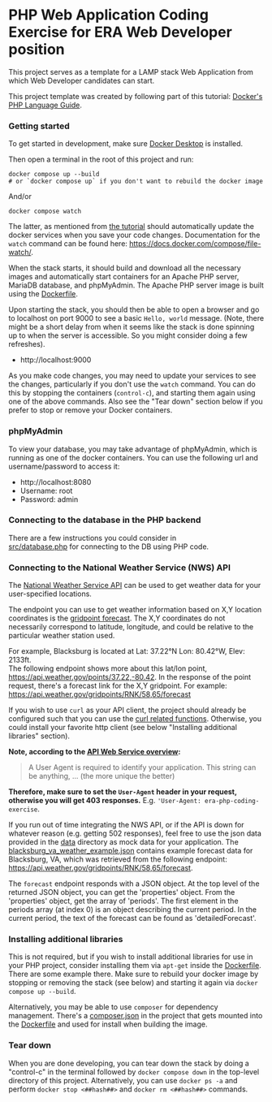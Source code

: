 # PHP Web Application Coding Exercise for ERA Web Developer position

This project serves as a template for a LAMP stack Web Application from which
Web Developer candidates can start.

This project template was created by following part of this tutorial:
[Docker's PHP Language Guide](https://docs.docker.com/language/php/).

### Getting started

To get started in development, make sure
[Docker Desktop](https://docs.docker.com/desktop/) is installed.

Then open a terminal in the root of this project and run:
```
docker compose up --build
# or `docker compose up` if you don't want to rebuild the docker image
```
And/or
```
docker compose watch
```

The latter, as mentioned from 
[the tutorial](https://docs.docker.com/language/php/develop/) should 
automatically update the docker services when you save your code changes. 
Documentation for the `watch` command can be found here:
https://docs.docker.com/compose/file-watch/.

When the stack starts, it should build and download all the necessary images
and automatically start containers for an Apache PHP server, MariaDB database, 
and phpMyAdmin. The Apache PHP server image is built using the 
[Dockerfile](./Dockerfile). 

Upon starting the stack, you should then be able to open a browser and go
to localhost on port 9000 to see a basic `Hello, world` message. (Note, there 
might be a short delay from when it seems like the stack is done spinning up
to when the server is accessible. So you might consider doing a few 
refreshes). 

- http://localhost:9000

As you make code changes, you may need to update your services to see the 
changes, particularly if you don't use the `watch` command. You can do this by
stopping the containers (`control-c`), and starting them again using one of 
the above commands. Also see the "Tear down" section below if you prefer to
stop or remove your Docker containers.

### phpMyAdmin

To view your database, you may take advantage of phpMyAdmin, which is running
as one of the docker containers. You can use the following url and
username/password to access it:
- http://localhost:8080  
- Username: root
- Password: admin

### Connecting to the database in the PHP backend

There are a few instructions you could consider in  
[src/database.php](src%2Fdatabase.php) for connecting to the DB using PHP 
code.

### Connecting to the National Weather Service (NWS) API

The [National Weather Service API](https://www.weather.gov/documentation/services-web-api) 
can be used to get weather data for your user-specified locations.  

The endpoint you can use to get weather information based on X,Y location 
coordinates is the 
[gridpoint forecast](https://www.weather.gov/documentation/services-web-api#/default/gridpoint_forecast).
The X,Y coordinates do not necessarily correspond to latitude, longitude, and
could be relative to the particular weather station used.

For example, Blacksburg is located at Lat: 37.22°N Lon: 80.42°W, Elev: 2133ft.  
The following endpoint shows more about this lat/lon point, 
https://api.weather.gov/points/37.22,-80.42. In the response of the point 
request, there's a forecast link for the X,Y gridpoint. For example:  
https://api.weather.gov/gridpoints/RNK/58,65/forecast

If you wish to use `curl` as your API client, the project should already be
configured such that you can use the [curl related functions](https://www.php.net/manual/en/book.curl.php).
Otherwise, you could install your favorite http client (see below "Installing
additional libraries" section).

**Note, according to the [API Web Service overview](https://www.weather.gov/documentation/services-web-api):**
> A User Agent is required to identify your application. This string can be anything, ... (the more unique the better)

**Therefore, make sure to set the `User-Agent` header in your request, otherwise 
you will get 403 responses.** E.g. `'User-Agent: era-php-coding-exercise`.

If you run out of time integrating the NWS API, or if the API is down for 
whatever reason (e.g. getting 502 responses), feel free to use the json data
provided in the [data](./data) directory as mock data for your application. 
The [blacksburg_va_weather_example.json](data%2Fblacksburg_va_weather_example.json)
contains example forecast data for Blacksburg, VA, which was retrieved from 
the following endpoint: https://api.weather.gov/gridpoints/RNK/58,65/forecast.

The `forecast` endpoint responds with a JSON object. At the top level of the 
returned JSON object, you can get the 'properties' object. From the 
'properties' object, get the array of 'periods'. The first element in the 
periods array (at index 0) is an object describing the current period. In the
current period, the text of the forecast can be found as 'detailedForecast'.

### Installing additional libraries

This is not required, but if you wish to install additional libraries for use 
in your PHP project, consider installing them via `apt-get` inside the 
[Dockerfile](Dockerfile). There are some example there. Make sure to rebuild
your docker image by stopping or removing the stack (see below) and starting
it again via `docker compose up --build`.

Alternatively, you may be able to use `composer` for dependency management. 
There's a [composer.json](./composer.json) in the project that gets mounted 
into the [Dockerfile](./Dockerfile) and used for install when building the 
image.

### Tear down

When you are done developing, you can tear down the stack by doing a 
"control-c" in the terminal followed by  `docker compose down` in the top-level 
directory of this project. Alternatively, you can use `docker ps -a` and 
perform `docker stop <##hash##>` and `docker rm <##hash##>` commands.  
